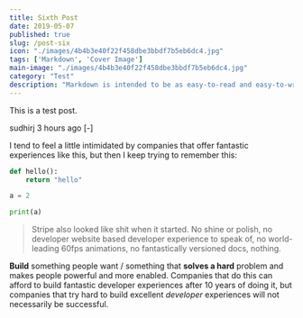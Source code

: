 ```yaml
---
title: Sixth Post
date: 2019-05-07
published: true
slug: /post-six
icon: "./images/4b4b3e40f22f458dbe3bbdf7b5eb6dc4.jpg"
tags: ['Markdown', 'Cover Image']
main-image: "./images/4b4b3e40f22f458dbe3bbdf7b5eb6dc4.jpg"
category: "Test"
description: "Markdown is intended to be as easy-to-read and easy-to-write as is feasible. Readability, however, is emphasized above all else. A Markdown-formatted document should be publishable as-is, as plain text, without looking like it's been marked up with tags or formatting instructions."
---
```


This is a test post.

sudhirj 3 hours ago [-]

I tend to feel a little intimidated by companies that offer fantastic experiences like this, but then I keep trying to remember this:

```python
def hello():
    return "hello"

a = 2

print(a)

```

> Stripe also looked like shit when it started. No shine or polish, no developer website based developer experience to speak of, no world-leading 60fps animations, no fantastically versioned docs, nothing.

**Build** something people want / something that __solves a hard__ problem and makes people powerful and more enabled. Companies that do this can afford to build fantastic developer experiences after 10 years of doing it, but companies that try hard to build excellent _developer_ experiences will not necessarily be successful.